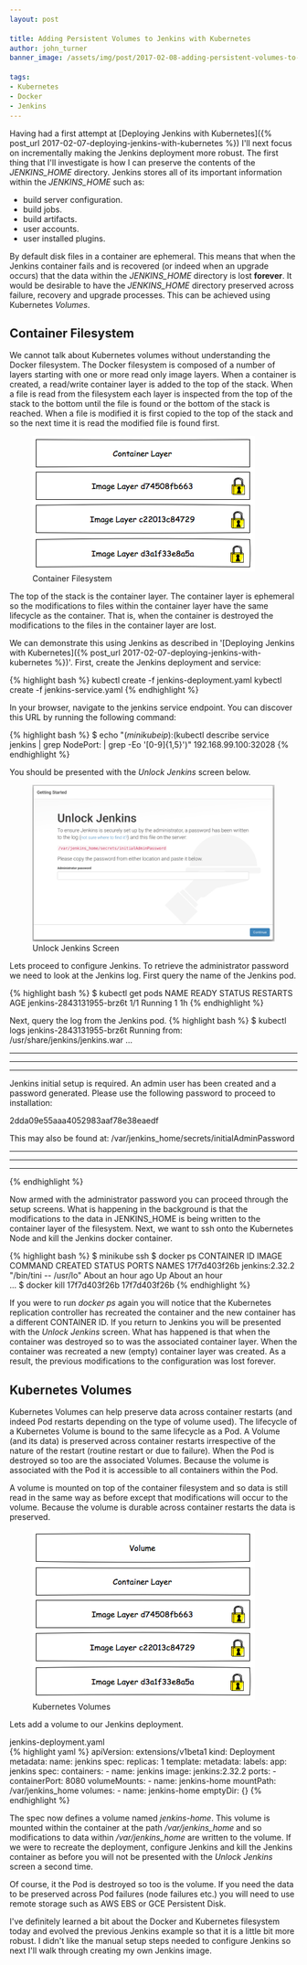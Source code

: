 ```yaml
---
layout: post

title: Adding Persistent Volumes to Jenkins with Kubernetes
author: john_turner
banner_image: /assets/img/post/2017-02-08-adding-persistent-volumes-to-jenkins-with-kubernetes-volumes/banner.png

tags:
- Kubernetes
- Docker
- Jenkins
---
```


Having had a first attempt at [Deploying Jenkins with Kubernetes]({% post_url 2017-02-07-deploying-jenkins-with-kubernetes %}) I'll next focus on incrementally making the Jenkins deployment more robust.  The first thing that I'll investigate is how I can preserve the contents of the *JENKINS_HOME* directory.  Jenkins stores all of its important information within the *JENKINS_HOME* such as:

- build server configuration.
- build jobs.
- build artifacts.
- user accounts.
- user installed plugins.

By default disk files in a container are ephemeral.  This means that when the Jenkins container fails and is recovered (or indeed when an upgrade occurs) that the data within the *JENKINS_HOME* directory is lost **forever**.  It would be desirable to have the *JENKINS_HOME* directory preserved across failure, recovery and upgrade processes.  This can be achieved using Kubernetes *Volumes*.

## Container Filesystem

We cannot talk about Kubernetes volumes without understanding the Docker filesystem.  The Docker filesystem is composed of a number of layers starting with one or more read only image layers.  When a container is created, a read/write container layer is added to the top of the stack.  When a file is read from the filesystem each layer is inspected from the top of the stack to the bottom until the file is found or the bottom of the stack is reached.  When a file is modified it is first copied to the top of the stack and so the next time it is read the modified file is found first.


<figure class="figure">
  <a href="/assets/img/post/2017-02-08-adding-persistent-volumes-to-jenkins-with-kubernetes-volumes/container-filesystem.png" data-lightbox="container-filesystem" data-title="Container Filesystem">
    <img class="img-fluid img-thumbnail mx-auto" src="/assets/img/post/2017-02-08-adding-persistent-volumes-to-jenkins-with-kubernetes-volumes/container-filesystem.png" alt="Container Filesystem">
  </a>
  <figcaption class="figure-caption text-center">Container Filesystem</figcaption>
</figure>

<!-- more -->

The top of the stack is the container layer.  The container layer is ephemeral so the modifications to files within the container layer have the same lifecycle as the container.  That is, when the container is destroyed the modifications to the files in the container layer are lost.

We can demonstrate this using Jenkins as described in '[Deploying Jenkins with Kubernetes]({% post_url 2017-02-07-deploying-jenkins-with-kubernetes %})'.  First, create the Jenkins deployment and service:

{% highlight bash %}
kubectl create -f jenkins-deployment.yaml
kybectl create -f jenkins-service.yaml
{% endhighlight %}

In your browser, navigate to the jenkins service endpoint.  You can discover this URL by running the following command:

{% highlight bash %}
$ echo "$(minikube ip):$(kubectl describe service jenkins | grep NodePort: | grep -Eo '[0-9]{1,5}')"
192.168.99.100:32028
{% endhighlight %}

You should be presented with the *Unlock Jenkins* screen below.

<figure class="figure">
  <a href="/assets/img/post/2017-02-08-adding-persistent-volumes-to-jenkins-with-kubernetes-volumes/unlock-jenkins.png" data-lightbox="unlock-jenkins" data-title="Unlock Jenkins Screen">
    <img class="img-fluid img-thumbnail mx-auto" src="/assets/img/post/2017-02-08-adding-persistent-volumes-to-jenkins-with-kubernetes-volumes/unlock-jenkins.png" alt="Unlock Jenkins">
  </a>
  <figcaption class="figure-caption text-center">Unlock Jenkins Screen</figcaption>
</figure>

Lets proceed to configure Jenkins.  To retrieve the administrator password we need to look at the Jenkins log.  First query the name of the Jenkins pod.

{% highlight bash %}
$ kubectl get pods
NAME                       READY     STATUS    RESTARTS   AGE
jenkins-2843131955-brz6t   1/1       Running   1          1h
{% endhighlight %}

Next, query the log from the Jenkins pod.
{% highlight bash %}
$ kubectl logs jenkins-2843131955-brz6t
Running from: /usr/share/jenkins/jenkins.war
...
*************************************************************
*************************************************************
*************************************************************

Jenkins initial setup is required. An admin user has been created and a password generated.
Please use the following password to proceed to installation:

2dda09e55aaa4052983aaf78e38eaedf

This may also be found at: /var/jenkins_home/secrets/initialAdminPassword

*************************************************************
*************************************************************
*************************************************************
{% endhighlight %}

Now armed with the administrator password you can proceed through the setup screens.  What is happening in the background is that the modifications to the data in JENKINS_HOME is being written to the container layer of the filesystem.  Next, we want to ssh onto the Kubernetes Node and kill the Jenkins docker container.

{% highlight bash %}
$ minikube ssh
$ docker ps
CONTAINER ID        IMAGE                                                        COMMAND                  CREATED             STATUS              PORTS               NAMES
17f7d403f26b        jenkins:2.32.2                                               "/bin/tini -- /usr/lo"   About an hour ago   Up About an hour                        
...
$ docker kill 17f7d403f26b
17f7d403f26b
{% endhighlight %}

If you were to run *docker ps* again you will notice that the Kubernetes replication controller has recreated the container and the new container has a different CONTAINER ID.  If you return to Jenkins you will be presented with the *Unlock Jenkins* screen.  What has happened is that when the container was destroyed so to was the associated container layer.  When the container was recreated a new (empty) container layer was created.  As a result, the previous modifications to the configuration was lost forever.

## Kubernetes Volumes

Kubernetes Volumes can help preserve data across container restarts (and indeed Pod restarts depending on the type of volume used).  The lifecycle of a Kubernetes Volume is bound to the same lifecycle as a Pod.  A Volume (and its data) is preserved across container restarts irrespective of the nature of the restart (routine restart or due to failure).  When the Pod is destroyed so too are the associated Volumes.  Because the volume is associated with the Pod it is accessible to all containers within the Pod.  

A volume is mounted on top of the container filesystem and so data is still read in the same way as before except that modifications will occur to the volume.  Because the volume is durable across container restarts the data is preserved.

<figure class="figure">
  <a href="/assets/img/post/2017-02-08-adding-persistent-volumes-to-jenkins-with-kubernetes-volumes/kubernetes-volumes.png" data-lightbox="kubernetes-volumes" data-title="Kubernetes Volumes">
    <img class="img-fluid img-thumbnail mx-auto" src="/assets/img/post/2017-02-08-adding-persistent-volumes-to-jenkins-with-kubernetes-volumes/kubernetes-volumes.png" alt="Kubernetes Volumes">
  </a>
  <figcaption class="figure-caption text-center">Kubernetes Volumes</figcaption>
</figure>

Lets add a volume to our Jenkins deployment.

<div class="card mb-3">
  <div class="card-header">
    jenkins-deployment.yaml
  </div>
  <div class="card-block">
{% highlight yaml %}
apiVersion: extensions/v1beta1
kind: Deployment
metadata:
  name: jenkins
spec:
  replicas: 1
  template:
    metadata:
      labels:
        app: jenkins
    spec:
      containers:
      - name: jenkins
        image: jenkins:2.32.2
        ports:
        - containerPort: 8080
        volumeMounts:
          - name: jenkins-home
            mountPath: /var/jenkins_home
      volumes:
        - name: jenkins-home
          emptyDir: {}
{% endhighlight %}
  </div>
</div>

The spec now defines a volume named *jenkins-home*.  This volume is mounted within the container at the path */var/jenkins_home* and so modifications to data within */var/jenkins_home* are written to the volume.  If we were to recreate the deployment, configure Jenkins and kill the Jenkins container as before you will not be presented with the *Unlock Jenkins* screen a second time.

Of course, it the Pod is destroyed so too is the volume.  If you need the data to be preserved across Pod failures (node failures etc.) you will need to use remote storage such as AWS EBS or GCE Persistent Disk.

I've definitely learned a bit about the Docker and Kubernetes filesystem today and evolved the previous Jenkins example so that it is a little bit more robust.  I didn't like the manual setup steps needed to configure Jenkins so next I'll walk through creating my own Jenkins image.
